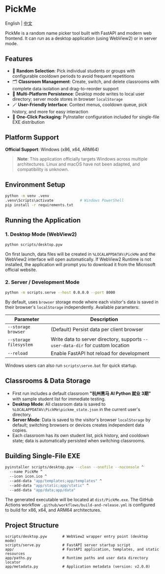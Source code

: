 # PickMe

English | [中文](README_zh.md)

PickMe is a random name picker tool built with FastAPI and modern web frontend. It can run as a desktop application (using WebView2) or in server mode.

## Features
- 🎯 **Random Selection**: Pick individual students or groups with configurable cooldown periods to avoid frequent repetitions
- 🗂️ **Classroom Management**: Create, switch, and delete classrooms with complete data isolation and drag-to-reorder support
- 💾 **Multi-Platform Persistence**: Desktop mode writes to local user directory; server mode stores in browser `localStorage`
- 🪄 **User-Friendly Interface**: Context menus, cooldown queue, pick history, and more for easy interaction
- 🧳 **One-Click Packaging**: PyInstaller configuration included for single-file EXE distribution

## Platform Support

**Official Support**: Windows (x86, x64, ARM64)

> **Note**: This application officially targets Windows across multiple architectures. Linux and macOS have not been adapted, and compatibility is unknown.

## Environment Setup

```bash
python -m venv .venv
.venv\Scripts\activate            # Windows PowerShell
pip install -r requirements.txt
```

## Running the Application

### 1. Desktop Mode (WebView2)
```bash
python scripts/desktop.pyw
```
On first launch, data files will be created in `%LOCALAPPDATA%\PickMe` and the WebView2 interface will open automatically. If WebView2 Runtime is not installed, the application will prompt you to download it from the Microsoft official website.

### 2. Server / Development Mode
```bash
python -m scripts.serve --host 0.0.0.0 --port 8000
```
By default, uses `browser` storage mode where each visitor's data is saved in their browser's `localStorage` independently. Available parameters:

| Parameter | Description |
| ---- | ---- |
| `--storage browser` | (Default) Persist data per client browser |
| `--storage filesystem` | Write data to server directory, supports `--user-data-dir` for custom location |
| `--reload` | Enable FastAPI hot reload for development |

Windows users can also run `scripts\serve.bat` for quick startup.

## Classrooms & Data Storage
- First run includes a default classroom **"杭州黑马 AI Python 就业 3期"** with sample student list for immediate testing.
- **Desktop Mode**: All classroom data is saved to `%LOCALAPPDATA%\PickMe\pickme_state.json` in the current user's directory.
- **Server Mode**: Data is saved to the visitor's browser `localStorage` by default; switching browsers or devices creates independent data copies.
- Each classroom has its own student list, pick history, and cooldown state; data is automatically persisted when switching classrooms.

## Building Single-File EXE
```bash
pyinstaller scripts/desktop.pyw --clean --onefile --noconsole ^
  --name PickMe ^
  --icon icon.ico ^
  --add-data "app/templates;app/templates" ^
  --add-data "app/static;app/static" ^
  --add-data "app/data;app/data"
```
The generated executable will be located at `dist/PickMe.exe`. The GitHub Actions workflow `.github/workflows/build-and-release.yml` is configured to build for x86, x64, and ARM64 architectures.

## Project Structure
```
scripts/desktop.pyw       # WebView2 wrapper entry point (desktop mode)
scripts/serve.py          # FastAPI server startup script
app/                      # FastAPI application, templates, and static resources
app/paths.py              # Runtime paths and user data directory locator
app/metadata.py           # Application metadata (version: v2.0.0)
```
